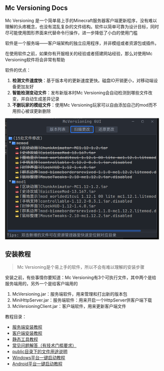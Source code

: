 ## Mc Versioning Docs

Mc Versioning 是一个简单易上手的Minecraft服务器客户端更新程序，没有难以理解的头疼概念，也没有混乱复杂的文件结构。软件以简单可靠为设计目标，同时尽可能使用图形界面来代替命令行操作，进一步降低了小白的使用门槛

软件是一个服务端——客户端架构的独立应用程序，并非模组或者资源包或插件。

在使用软件之前，如果你有开服相关的经验或者搭建网站经验，那么对使用Mc Versioning软件将会非常有帮助

软件的优点：

1. **检测文件速度快**：基于版本号的更新速度更快。磁盘IO开销更小，对移动端设备更加友好
2. **智能检测变动文件**：发布新版本时Mc Versioning会自动检测到哪些文件改变，并自动生成差异记录
3. **不删玩家的模组文件**：使用Mc Versioning玩家可以自由添加自己的mod而不用担心被误更新删除

![mv.png](assets/mv.png)

## 安装教程

> Mc Versioning是个易上手的软件，所以不会有难以理解的安装步骤

安装之前，有些事情你要知道：Mc Versioning有3个可执行文件，其中两个是给服务端用的，另外一个是给客户端用的

1. McVersioning.jar：服务端软件，用来管理和打出新的版本包
2. MiniHttpServer.jar：服务端软件：用来开启一个HttpServer供客户端下载
3. McVersioningClient.jar：客户端软件，用来更新客户端文件

教程目录：

+ [服务端安装教程](server.md)
+ [客户端安装教程](client.md)
+ [静态工具教程](static-server.md)
+ [常见问题解答（有技术门槛要求）](faq.md)
+ [public目录下的文件用途说明](public-files-illustration.md)
+ [Windows平台一键启动教程](javaagent-windows.md)
+ [Android平台一键启动教程](javaagent-android.md)



